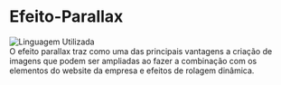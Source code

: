 # Efeito-Parallax
![Linguagem Utilizada](https://store-images.s-microsoft.com/image/apps.32836.13642370024811272.a18b2933-e0bb-40c1-ade9-c1e32a6bd69a.6cc440b1-ef90-4fe2-8e6a-afaa08fe7d79?mode=scale&q=90&h=100&w=100) <br>
O efeito parallax traz como uma das principais vantagens a criação de imagens
que podem ser ampliadas ao fazer a combinação com os elementos do website da empresa
e efeitos de rolagem dinâmica. <br>



